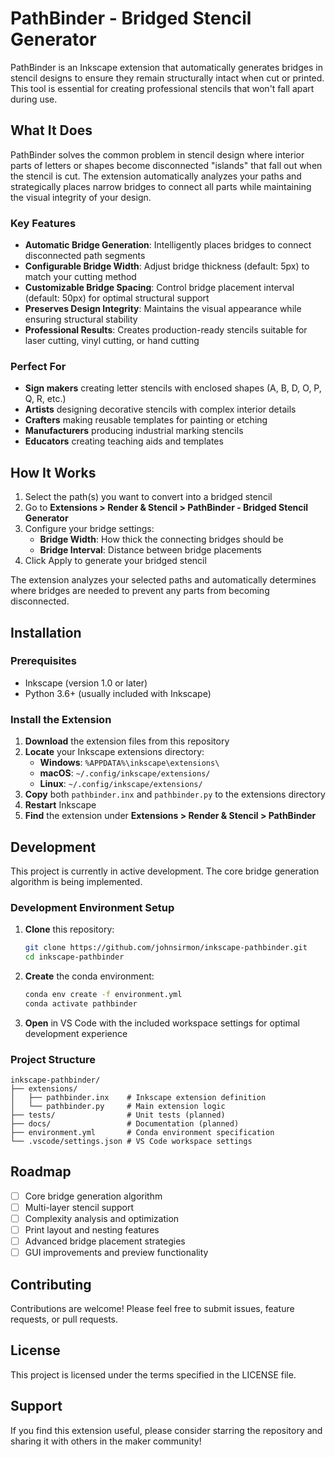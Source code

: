 # PathBinder - Bridged Stencil Generator

PathBinder is an Inkscape extension that automatically generates bridges in stencil designs to ensure they remain structurally intact when cut or printed. This tool is essential for creating professional stencils that won't fall apart during use.

## What It Does

PathBinder solves the common problem in stencil design where interior parts of letters or shapes become disconnected "islands" that fall out when the stencil is cut. The extension automatically analyzes your paths and strategically places narrow bridges to connect all parts while maintaining the visual integrity of your design.

### Key Features

- **Automatic Bridge Generation**: Intelligently places bridges to connect disconnected path segments
- **Configurable Bridge Width**: Adjust bridge thickness (default: 5px) to match your cutting method
- **Customizable Bridge Spacing**: Control bridge placement interval (default: 50px) for optimal structural support
- **Preserves Design Integrity**: Maintains the visual appearance while ensuring structural stability
- **Professional Results**: Creates production-ready stencils suitable for laser cutting, vinyl cutting, or hand cutting

### Perfect For

- **Sign makers** creating letter stencils with enclosed shapes (A, B, D, O, P, Q, R, etc.)
- **Artists** designing decorative stencils with complex interior details
- **Crafters** making reusable templates for painting or etching
- **Manufacturers** producing industrial marking stencils
- **Educators** creating teaching aids and templates

## How It Works

1. Select the path(s) you want to convert into a bridged stencil
2. Go to **Extensions > Render & Stencil > PathBinder - Bridged Stencil Generator**
3. Configure your bridge settings:
   - **Bridge Width**: How thick the connecting bridges should be
   - **Bridge Interval**: Distance between bridge placements
4. Click Apply to generate your bridged stencil

The extension analyzes your selected paths and automatically determines where bridges are needed to prevent any parts from becoming disconnected.

## Installation

### Prerequisites
- Inkscape (version 1.0 or later)
- Python 3.6+ (usually included with Inkscape)

### Install the Extension

1. **Download** the extension files from this repository
2. **Locate** your Inkscape extensions directory:
   - **Windows**: `%APPDATA%\inkscape\extensions\`
   - **macOS**: `~/.config/inkscape/extensions/`
   - **Linux**: `~/.config/inkscape/extensions/`
3. **Copy** both `pathbinder.inx` and `pathbinder.py` to the extensions directory
4. **Restart** Inkscape
5. **Find** the extension under **Extensions > Render & Stencil > PathBinder**

## Development

This project is currently in active development. The core bridge generation algorithm is being implemented.

### Development Environment Setup

1. **Clone** this repository:
   ```bash
   git clone https://github.com/johnsirmon/inkscape-pathbinder.git
   cd inkscape-pathbinder
   ```

2. **Create** the conda environment:
   ```bash
   conda env create -f environment.yml
   conda activate pathbinder
   ```

3. **Open** in VS Code with the included workspace settings for optimal development experience

### Project Structure

```
inkscape-pathbinder/
├── extensions/
│   ├── pathbinder.inx    # Inkscape extension definition
│   └── pathbinder.py     # Main extension logic
├── tests/                # Unit tests (planned)
├── docs/                 # Documentation (planned)
├── environment.yml       # Conda environment specification
└── .vscode/settings.json # VS Code workspace settings
```

## Roadmap

- [ ] Core bridge generation algorithm
- [ ] Multi-layer stencil support
- [ ] Complexity analysis and optimization
- [ ] Print layout and nesting features
- [ ] Advanced bridge placement strategies
- [ ] GUI improvements and preview functionality

## Contributing

Contributions are welcome! Please feel free to submit issues, feature requests, or pull requests.

## License

This project is licensed under the terms specified in the LICENSE file.

## Support

If you find this extension useful, please consider starring the repository and sharing it with others in the maker community!

